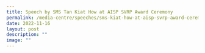 ```yaml
---
title: Speech by SMS Tan Kiat How at AISP SVRP Award Ceremony
permalink: /media-centre/speeches/sms-kiat-how-at-aisp-svrp-award-ceremony/
date: 2022-11-16
layout: post
description: ""
image: ""
---
```

